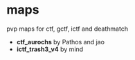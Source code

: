 # maps
pvp maps for ctf, gctf, ictf and deathmatch

- **ctf_aurochs** by Pathos and jao
- **ictf_trash3_v4** by mind

